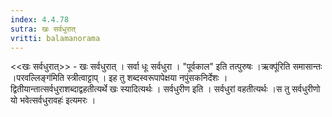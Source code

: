 ```yaml
---
index: 4.4.78
sutra: खः सर्वधुरात्‌
vritti: balamanorama
---
```


<<खः सर्वधुरात्>> - खः सर्वधुरात् । सर्वा धूः सर्वधुरा । "पूर्वकाल" इति तत्पुरुषः ।ऋक्पू॑रिति समासान्तः ।परवल्लिङ्ग॑मिति स्त्रीत्वाट्टाप् । इह तु शब्दस्वरूपापेक्षया नपुंसकनिर्देशः । द्वितीयान्तात्सर्वधुराशब्दाद्वहतीत्यर्थे खः स्यादित्यर्थः । सर्वधुरीण इति । सर्वधुरां वहतीत्यर्थः ।स तु सर्वधुरीणो यो भवेत्सर्वधुरावहः॑ इत्यमरः ।